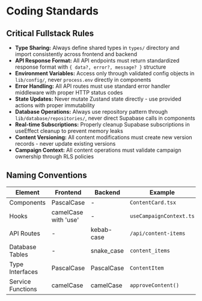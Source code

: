 # Coding Standards

## Critical Fullstack Rules

- **Type Sharing:** Always define shared types in `types/` directory and import consistently across frontend and backend
- **API Response Format:** All API endpoints must return standardized response format with `{ data?, error?, message? }` structure
- **Environment Variables:** Access only through validated config objects in `lib/config/`, never `process.env` directly in components
- **Error Handling:** All API routes must use standard error handler middleware with proper HTTP status codes
- **State Updates:** Never mutate Zustand state directly - use provided actions with proper immutability
- **Database Operations:** Always use repository pattern through `lib/database/repositories/`, never direct Supabase calls in components
- **Real-time Subscriptions:** Properly cleanup Supabase subscriptions in useEffect cleanup to prevent memory leaks
- **Content Versioning:** All content modifications must create new version records - never update existing versions
- **Campaign Context:** All content operations must validate campaign ownership through RLS policies

## Naming Conventions

| Element | Frontend | Backend | Example |
|---------|----------|---------|---------|
| Components | PascalCase | - | `ContentCard.tsx` |
| Hooks | camelCase with 'use' | - | `useCampaignContext.ts` |
| API Routes | - | kebab-case | `/api/content-items` |
| Database Tables | - | snake_case | `content_items` |
| Type Interfaces | PascalCase | PascalCase | `ContentItem` |
| Service Functions | camelCase | camelCase | `approveContent()` |

